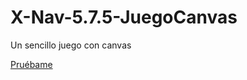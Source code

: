 # X-Nav-5.7.5-JuegoCanvas
Un sencillo juego con canvas

[Pruébame](https://damapin.github.io/X-Nav-5.7.6-JuegoCanvas/)

